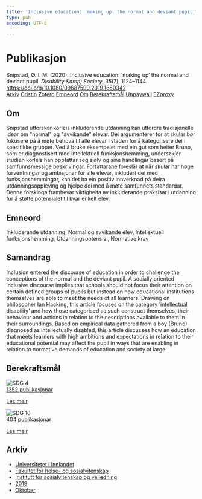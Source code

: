 ```yaml
---
title: 'Inclusive education: ‘making up’ the normal and deviant pupil'
type: pub
encoding: UTF-8

---
```

<h1>Publikasjon</h1>
<article id="csl-bib-container-5X4MIYRR" class="csl-bib-container">
  <div class="csl-bib-body"> <div class="csl-entry">Snipstad, Ø. I. M. (2020). Inclusive education: ‘making up’ the normal and deviant pupil. <i>Disability &#38;amp; Society</i>, <i>35</i>(7), 1124–1144. <a href="https://doi.org/10.1080/09687599.2019.1680342">https://doi.org/10.1080/09687599.2019.1680342</a></div> </div>
  <div class="csl-bib-buttons">
    <a href="#taxonomy-article-5X4MIYRR" alt="archive" class="csl-bib-button">Arkiv</a>
    <a href="https://app.cristin.no/results/show.jsf?id=1740065" alt="Cristin" class="csl-bib-button">Cristin</a>
    <a href="http://zotero.org/groups/5881554/items/5X4MIYRR" alt="Zotero" class="csl-bib-button">Zotero</a>
    <a href="#keywords-article-5X4MIYRR" alt="keywords" class="csl-bib-button">Emneord</a>
    <a href="#about-article-5X4MIYRR" alt="about_pub" class="csl-bib-button">Om</a>
    <a href="#sdg-article-5X4MIYRR" alt="sdg" class="csl-bib-button">Berekraftsmål</a>
    <a href="https://doi.org/10.1080/09687599.2019.1680342" alt="Unpaywall" class="csl-bib-button">Unpaywall</a>
    <a href="https://doi.org/10.1080/09687599.2019.1680342" alt="EZproxy" class="csl-bib-button">EZproxy</a>
  </div>
  <div id="csl-bib-meta-container-5X4MIYRR"></div>
</article>
<div id="csl-bib-meta-5X4MIYRR" class="csl-bib-meta">
  <article id="about-article-5X4MIYRR" class="about_pub-article">
    <h1>Om</h1>
    Snipstad utforskar korleis inkluderande utdanning kan utfordre tradisjonelle idear om "normal" og "avvikande" elevar. Dei argumenterer for at skular bør fokusere på å møte behova til alle elevar i staden for å kategorisere dei i spesifikke grupper. Ved å bruke eksempelet med ein gut som heiter Bruno, som er diagnostisert med intellektuell funksjonshemming, undersøkjer studien korleis han oppfattar seg sjølv og sine handlingar basert på samfunnsmessige beskrivingar. Forfattarane foreslår at når skular har høge forventningar og ambisjonar for alle elevar, inkludert dei med funksjonshemmingar, kan det ha ein positiv innverknad på deira utdanningsoppleving og hjelpe dei med å møte samfunnets standardar. Denne forskinga framhevar viktigheita av inkluderande praksisar i utdanning for å støtte potensialet til kvar enkelt elev.
  </article>
  <article id="keywords-article-5X4MIYRR" class="keywords-article">
    <h1>Emneord</h1>
    Inkluderande utdanning, Normal og avvikande elev, Intellektuell funksjonshemming, Utdanningspotensial, Normative krav
  </article>
  <article id="abstract-article-5X4MIYRR" class="abstract-article">
    <h1>Samandrag</h1>
    Inclusion entered the discourse of education in order to challenge the conceptions of the normal and the deviant pupil. A socially oriented inclusive discourse implies that schools should not focus their attention on certain defined groups of pupils but instead on how educational institutions themselves are able to meet the needs of all learners. Drawing on philosopher Ian Hacking, this article focuses on the category ‘intellectual disability’ and how those categorised as such construct themselves, their behaviour and actions in relation to the descriptions available to them in their surroundings. Based on empirical data gathered from a boy (Bruno) diagnosed as intellectually disabled, this article discusses how an education that meets learners with high ambitions and expectations in relation to their educational potential may affect the pupil in ways that are enabling in relation to normative demands of education and society at large.
  </article>
  <article id="sdg-article-5X4MIYRR" class="sdg-article">
    <h1>Berekraftsmål</h1>
    <div class="sdg-container"><div id="sdg4" class="sdg">
        <img src="{{< params subfolder >}}images/sdg/sdg04_nn.png" class="image" alt="SDG 4">
        <div class="sdg-overlay">
          <a href="{{< params subfolder >}}nn/archive/?sdg=4#archive" class="sdg-publication-count"><span>1352</span> publikasjonar</a>
          <p><a href="https://fn.no/om-fn/fns-baerekraftsmaal/god-utdanning?lang=nno-NO" class="sdg-read-more">Les meir</a></p>
        </div>
      </div> <div id="sdg10" class="sdg">
        <img src="{{< params subfolder >}}images/sdg/sdg10_nn.png" class="image" alt="SDG 10">
        <div class="sdg-overlay">
          <a href="{{< params subfolder >}}nn/archive/?sdg=10#archive" class="sdg-publication-count"><span>404</span> publikasjonar</a>
          <p><a href="https://fn.no/om-fn/fns-baerekraftsmaal/mindre-ulikhet?lang=nno-NO" class="sdg-read-more">Les meir</a></p>
        </div>
      </div></div>
  </article>
  <article id="taxonomy-article-5X4MIYRR" class="taxonomy-article">
    <h1>Arkiv</h1>
    <ul>
      <li><a href="{{< params subfolder >}}nn/archive/?key=3DCRN523">Universitetet i Innlandet</a></li>
      <li><a href="{{< params subfolder >}}nn/archive/?key=IDKFS3MX">Fakultet for helse- og sosialvitenskap</a></li>
      <li><a href="{{< params subfolder >}}nn/archive/?key=CU4VFGCV">Institutt for sosialvitenskap og veiledning</a></li>
      <li><a href="{{< params subfolder >}}nn/archive/?key=SIJIUZDU">2019</a></li>
      <li><a href="{{< params subfolder >}}nn/archive/?key=JHP369NA">Oktober</a></li>
    </ul>
  </article>
</div>
